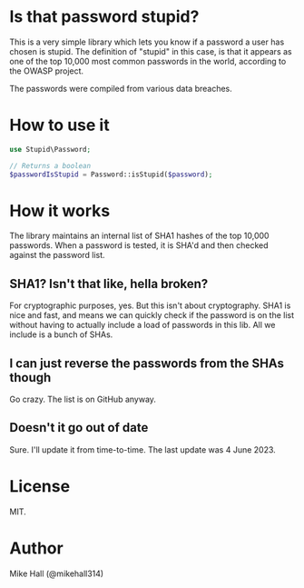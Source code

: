 # Is that password stupid?

This is a very simple library which lets you know if a password a user has
chosen is stupid. The definition of "stupid" in this case, is that it appears
as one of the top 10,000 most common passwords in the world, according to the
OWASP project.

The passwords were compiled from various data breaches.

# How to use it

```php
use Stupid\Password;

// Returns a boolean
$passwordIsStupid = Password::isStupid($password);
```

# How it works

The library maintains an internal list of SHA1 hashes of the top 10,000
passwords. When a password is tested, it is SHA'd and then checked against
the password list.

## SHA1? Isn't that like, hella broken?

For cryptographic purposes, yes. But this isn't about cryptography. SHA1 is nice
and fast, and means we can quickly check if the password is on the list without
having to actually include a load of passwords in this lib. All we include is
a bunch of SHAs.

## I can just reverse the passwords from the SHAs though

Go crazy. The list is on GitHub anyway.

## Doesn't it go out of date

Sure. I'll update it from time-to-time. The last update was 4 June 2023.

# License

MIT.

# Author

Mike Hall (@mikehall314)
